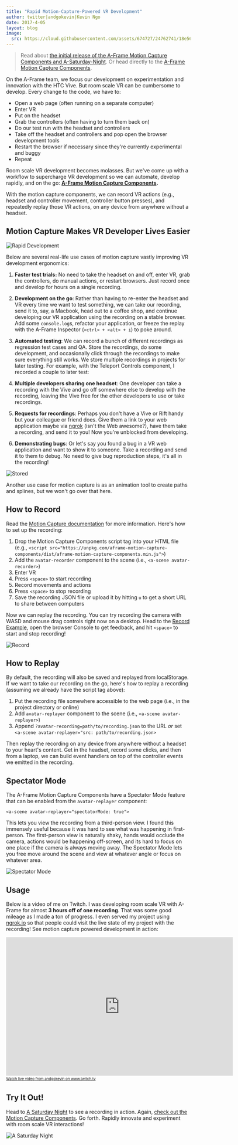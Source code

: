 ```yaml
---
title: "Rapid Motion-Capture-Powered VR Development"
author: twitter|andgokevin|Kevin Ngo
date: 2017-4-05
layout: blog
image:
  src: https://cloud.githubusercontent.com/assets/674727/24762741/18e56a68-1aa4-11e7-938b-da056c32c8bc.jpg
---
```


> Read about [the initial release of the A-Frame Motion Capture Components and
> A-Saturday-Night](https://blog.mozvr.com/a-saturday-night/). Or head directly
> to the [A-Frame Motion Capture
> Components](https://github.com/dmarcos/aframe-motion-capture-components/).

On the A-Frame team, we focus our development on experimentation and innovation
with the HTC Vive. But room scale VR can be cumbersome to develop. Every change
to the code, we have to:

- Open a web page (often running on a separate computer)
- Enter VR
- Put on the headset
- Grab the controllers (often having to turn them back on)
- Do our test run with the headset and controllers
- Take off the headset and controllers and pop open the browser development tools
- Restart the browser if necessary since they're currently experimental and buggy
- Repeat

Room scale VR development becomes molasses. But we've come up with a workflow
to supercharge VR development so we can automate, develop rapidly, and on the
go: **[A-Frame Motion Capture Components](https://github.com/dmarcos/aframe-motion-capture-components/).**

With the motion capture components, we can record VR actions (e.g., headset and
controller movement, controller button presses), and repeatedly replay those VR
actions, on any device from anywhere without a headset.

<!-- more -->

## Motion Capture Makes VR Developer Lives Easier

![Rapid Development](https://cloud.githubusercontent.com/assets/674727/24733615/9cb99dae-1a2d-11e7-85e3-a75d6c06bb91.gif)

Below are several real-life use cases of motion capture vastly improving VR
development ergonomics:

1. **Faster test trials:** No need to take the headset on and off, enter VR,
grab the controllers, do manual actions, or restart browsers. Just record once
and develop for hours on a single recording.

2. **Development on the go**: Rather than having to re-enter the headset and VR
every time we want to test something, we can take our recording, send it to,
say, a Macbook, head out to a coffee shop, and continue developing our VR
application using the recording on a stable browser. Add some `console.log`s,
refactor your application, or freeze the replay with the A-Frame Inspector
(`<ctrl> + <alt> + i`) to poke around.

3. **Automated testing**: We can record a bunch of different recordings as
regression test cases and QA. Store the recordings, do some development, and
occasionally click through the recordings to make sure everything still works.
We store multiple recordings in projects for later testing. For example, with
the Teleport Controls component, I recorded a couple to later test:

4. **Multiple developers sharing one headset**: One developer can take a recording
with the Vive and go off somewhere else to develop with the recording, leaving
the Vive free for the other developers to use or take recordings.

5. **Requests for recordings**: Perhaps you don't have a Vive or Rift handy but your
colleague or friend does.  Give them a link to your web application maybe via
[ngrok](https://ngrok.io) (isn't the Web awesome?), have them take a recording,
and send it to you! Now you're unblocked from developing.

6. **Demonstrating bugs**: Or let's say you found a bug in a VR web application
and want to show it to someone. Take a recording and send it to them to debug.
No need to give bug reproduction steps, it's all in the recording!

![Stored](https://cloud.githubusercontent.com/assets/674727/24733850/03f8a96e-1a2f-11e7-8420-34f63c4415a5.png)

Another use case for motion capture is as an animation tool to create paths and
splines, but we won't go over that here.

## How to Record

Read the [Motion Capture
documentation](https://github.com/dmarcos/aframe-motion-capture-components/)
for more information. Here's how to set up the recording:

1. Drop the Motion Capture Components script tag into your HTML file (e.g., `<script src="https://unpkg.com/aframe-motion-capture-components/dist/aframe-motion-capture-components.min.js">`)
2. Add the `avatar-recorder` component to the scene (i.e., `<a-scene avatar-recorder>`)
3. Enter VR
4. Press `<space>` to start recording
5. Record movements and actions
6. Press `<space>` to stop recording
7. Save the recording JSON file or upload it by hitting `u` to get a short URL to share between computers

Now we can replay the recording. You can try recording the camera with WASD and
mouse drag controls right now on a desktop. Head to the [Record
Example](http://dmarcos.github.io/aframe-motion-capture-components/), open the
browser Console to get feedback, and hit `<space>` to start and stop recording!


![Record](https://cloud.githubusercontent.com/assets/674727/24766726/3d660b7e-1ab1-11e7-9f64-d97b5732ec43.gif)

## How to Replay

By default, the recording will also be saved and replayed from localStorage. If
we want to take our recording on the go, here's how to replay a recording
(assuming we already have the script tag above):

1. Put the recording file somewhere accessible to the web page (i.e., in the project directory or online)
2. Add `avatar-replayer` component to the scene (i.e., `<a-scene avatar-replayer>`)
3. Append `?avatar-recording=path/to/recording.json` to the URL *or* set `<a-scene avatar-replayer="src: path/to/recording.json>`

Then replay the recording on any device from anywhere without a headset to your
heart's content. Get in the headset, record some clicks, and then from a
laptop, we can build event handlers on top of the controller events we emitted
in the recording.

## Spectator Mode

The A-Frame Motion Capture Components have a Spectator Mode feature that can be
enabled from the `avatar-replayer` component:

```
<a-scene avatar-replayer="spectatorMode: true">
```

This lets you view the recording from a third-person view. I found this
immensely useful because it was hard to see what was happening in first-person.
The first-person view is naturally shaky, hands would occlude the camera,
actions would be happening off-screen, and its hard to focus on one place if
the camera is always moving away. The Spectator Mode lets you free move around
the scene and view at whatever angle or focus on whatever area.

![Spectator Mode](https://cloud.githubusercontent.com/assets/674727/24733331/f2bc6094-1a2b-11e7-9442-bcf30d18af79.gif)

## Usage

Below is a video of me on Twitch. I was developing room scale VR with A-Frame
for almost **3 hours off of one recording**. That was some good mileage as I
made a ton of progress. I even served my project using
[ngrok.io](https://ngrok.io) so that people could visit the live state of my
project with the recording! See motion capture powered development in action:

<iframe src="https://player.twitch.tv/?video=v133692824&autoplay=false" frameborder="0" allowfullscreen="true" scrolling="no" height="378" width="620"></iframe><a href="https://www.twitch.tv/andgokevin?tt_medium=live_embed&tt_content=text_link" style="padding:2px 0px 4px; display:block; width:345px; font-weight:normal; font-size:10px; text-decoration:underline;">Watch live video from andgokevin on www.twitch.tv</a>

## Try It Out!

Head to [A Saturday Night](https://aframe.io/a-saturday-night/) to see a
recording in action. Again, [check out the Motion Capture
Components](https://github.com/dmarcos/aframe-motion-capture-components/). Go
forth. Rapidly innovate and experiment with room scale VR interactions!

![A Saturday Night](https://cloud.githubusercontent.com/assets/674727/24481580/0ac87ace-14a0-11e7-8281-c032c90f0529.gif)

